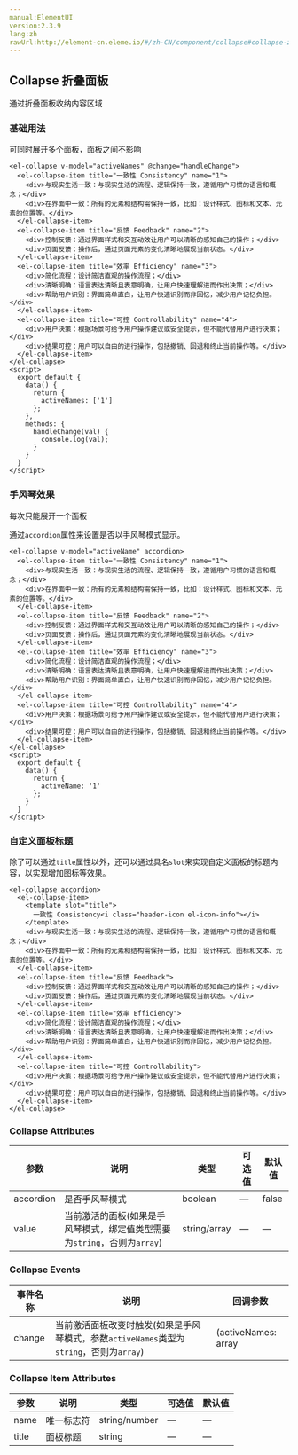 ```yaml
---
manual:ElementUI
version:2.3.9
lang:zh
rawUrl:http://element-cn.eleme.io/#/zh-CN/component/collapse#collapse-zhe-die-mian-ban
---
```



## Collapse 折叠面板<a name="collapse-zhe-die-mian-ban"></a>


通过折叠面板收纳内容区域


### 基础用法<a name="ji-chu-yong-fa"></a>


可同时展开多个面板，面板之间不影响


```
<el-collapse v-model="activeNames" @change="handleChange">
  <el-collapse-item title="一致性 Consistency" name="1">
    <div>与现实生活一致：与现实生活的流程、逻辑保持一致，遵循用户习惯的语言和概念；</div>
    <div>在界面中一致：所有的元素和结构需保持一致，比如：设计样式、图标和文本、元素的位置等。</div>
  </el-collapse-item>
  <el-collapse-item title="反馈 Feedback" name="2">
    <div>控制反馈：通过界面样式和交互动效让用户可以清晰的感知自己的操作；</div>
    <div>页面反馈：操作后，通过页面元素的变化清晰地展现当前状态。</div>
  </el-collapse-item>
  <el-collapse-item title="效率 Efficiency" name="3">
    <div>简化流程：设计简洁直观的操作流程；</div>
    <div>清晰明确：语言表达清晰且表意明确，让用户快速理解进而作出决策；</div>
    <div>帮助用户识别：界面简单直白，让用户快速识别而非回忆，减少用户记忆负担。</div>
  </el-collapse-item>
  <el-collapse-item title="可控 Controllability" name="4">
    <div>用户决策：根据场景可给予用户操作建议或安全提示，但不能代替用户进行决策；</div>
    <div>结果可控：用户可以自由的进行操作，包括撤销、回退和终止当前操作等。</div>
  </el-collapse-item>
</el-collapse>
<script>
  export default {
    data() {
      return {
        activeNames: ['1']
      };
    },
    methods: {
      handleChange(val) {
        console.log(val);
      }
    }
  }
</script>

```




### 手风琴效果<a name="shou-feng-qin-xiao-guo"></a>


每次只能展开一个面板



通过`accordion`属性来设置是否以手风琴模式显示。



```
<el-collapse v-model="activeName" accordion>
  <el-collapse-item title="一致性 Consistency" name="1">
    <div>与现实生活一致：与现实生活的流程、逻辑保持一致，遵循用户习惯的语言和概念；</div>
    <div>在界面中一致：所有的元素和结构需保持一致，比如：设计样式、图标和文本、元素的位置等。</div>
  </el-collapse-item>
  <el-collapse-item title="反馈 Feedback" name="2">
    <div>控制反馈：通过界面样式和交互动效让用户可以清晰的感知自己的操作；</div>
    <div>页面反馈：操作后，通过页面元素的变化清晰地展现当前状态。</div>
  </el-collapse-item>
  <el-collapse-item title="效率 Efficiency" name="3">
    <div>简化流程：设计简洁直观的操作流程；</div>
    <div>清晰明确：语言表达清晰且表意明确，让用户快速理解进而作出决策；</div>
    <div>帮助用户识别：界面简单直白，让用户快速识别而非回忆，减少用户记忆负担。</div>
  </el-collapse-item>
  <el-collapse-item title="可控 Controllability" name="4">
    <div>用户决策：根据场景可给予用户操作建议或安全提示，但不能代替用户进行决策；</div>
    <div>结果可控：用户可以自由的进行操作，包括撤销、回退和终止当前操作等。</div>
  </el-collapse-item>
</el-collapse>
<script>
  export default {
    data() {
      return {
        activeName: '1'
      };
    }
  }
</script>

```




### 自定义面板标题<a name="zi-ding-yi-mian-ban-biao-ti"></a>


除了可以通过`title`属性以外，还可以通过具名`slot`来实现自定义面板的标题内容，以实现增加图标等效果。


```
<el-collapse accordion>
  <el-collapse-item>
    <template slot="title">
      一致性 Consistency<i class="header-icon el-icon-info"></i>
    </template>
    <div>与现实生活一致：与现实生活的流程、逻辑保持一致，遵循用户习惯的语言和概念；</div>
    <div>在界面中一致：所有的元素和结构需保持一致，比如：设计样式、图标和文本、元素的位置等。</div>
  </el-collapse-item>
  <el-collapse-item title="反馈 Feedback">
    <div>控制反馈：通过界面样式和交互动效让用户可以清晰的感知自己的操作；</div>
    <div>页面反馈：操作后，通过页面元素的变化清晰地展现当前状态。</div>
  </el-collapse-item>
  <el-collapse-item title="效率 Efficiency">
    <div>简化流程：设计简洁直观的操作流程；</div>
    <div>清晰明确：语言表达清晰且表意明确，让用户快速理解进而作出决策；</div>
    <div>帮助用户识别：界面简单直白，让用户快速识别而非回忆，减少用户记忆负担。</div>
  </el-collapse-item>
  <el-collapse-item title="可控 Controllability">
    <div>用户决策：根据场景可给予用户操作建议或安全提示，但不能代替用户进行决策；</div>
    <div>结果可控：用户可以自由的进行操作，包括撤销、回退和终止当前操作等。</div>
  </el-collapse-item>
</el-collapse>

```




### Collapse Attributes<a name="collapse-attributes"></a>
参数 | 说明 | 类型 | 可选值 | 默认值 
 ---  |  ---  |  ---  |  ---  |  ---  | 
accordion | 是否手风琴模式 | boolean | — | false 
value | 当前激活的面板(如果是手风琴模式，绑定值类型需要为`string`，否则为`array`) | string/array | — | — 


### Collapse Events<a name="collapse-events"></a>
事件名称 | 说明 | 回调参数 
 ---  |  ---  |  ---  | 
change | 当前激活面板改变时触发(如果是手风琴模式，参数`activeNames`类型为`string`，否则为`array`) | (activeNames: array|string) 


### Collapse Item Attributes<a name="collapse-item-attributes"></a>
参数 | 说明 | 类型 | 可选值 | 默认值 
 ---  |  ---  |  ---  |  ---  |  ---  | 
name | 唯一标志符 | string/number | — | — 
title | 面板标题 | string | — | — 

